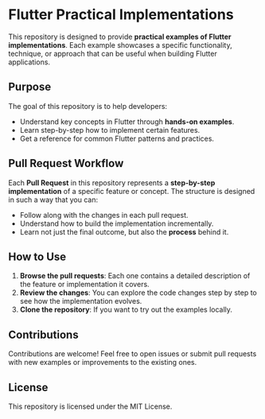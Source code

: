 # Flutter Practical Implementations

This repository is designed to provide **practical examples of Flutter implementations**. Each example showcases a specific functionality, technique, or approach that can be useful when building Flutter applications.

## Purpose

The goal of this repository is to help developers:
- Understand key concepts in Flutter through **hands-on examples**.
- Learn step-by-step how to implement certain features.
- Get a reference for common Flutter patterns and practices.

## Pull Request Workflow

Each **Pull Request** in this repository represents a **step-by-step implementation** of a specific feature or concept. The structure is designed in such a way that you can:
- Follow along with the changes in each pull request.
- Understand how to build the implementation incrementally.
- Learn not just the final outcome, but also the **process** behind it.

## How to Use

1. **Browse the pull requests**: Each one contains a detailed description of the feature or implementation it covers.
2. **Review the changes**: You can explore the code changes step by step to see how the implementation evolves.
3. **Clone the repository**: If you want to try out the examples locally.

## Contributions

Contributions are welcome! Feel free to open issues or submit pull requests with new examples or improvements to the existing ones.

## License

This repository is licensed under the MIT License.
